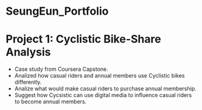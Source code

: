 # SeungEun_Portfolio

# Project 1: Cyclistic Bike-Share Analysis
* Case study from Coursera Capstone.
* Analized how casual riders and annual members use Cyclistic bikes differently.
* Analize what would make casual riders to purchase annual membership.
* Suggest how Cycsistic can use digital media to influence casual riders to become annual members.
